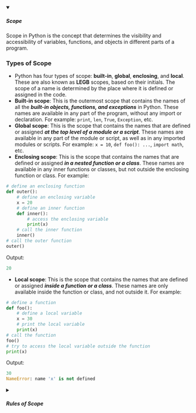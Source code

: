 <!-- https://brandfolder.com/workbench/extract-text-from-image -->
<!-- ![for root](/img/interviews/angular/forroot.png) -->

<details open>
<summary><h5>Scope</h5></summary>

Scope in Python is the concept that determines the visibility and accessibility of variables, functions, and objects in different parts of a program. 

### Types of Scope
- Python has four types of scope: **built-in**, **global**, **enclosing**, and **local**. These are also known as **LEGB** scopes, based on their initials. The scope of a name is determined by the place where it is defined or assigned in the code.
- **Built-in scope**: This is the outermost scope that contains the names of all the ***built-in objects, functions, and exceptions*** in Python. These names are available in any part of the program, without any import or declaration. For example: `print`, `len`, `True`, `Exception`, etc.
- **Global scope**: This is the scope that contains the names that are defined or assigned ***at the top level of a module or a script***. These names are available in any part of the module or script, as well as in any imported modules or scripts. For example: `x = 10`, `def foo(): ...`, `import math`, etc.
- **Enclosing scope**: This is the scope that contains the names that are defined or assigned ***in a nested function or a class***. These names are available in any inner functions or classes, but not outside the enclosing function or class. For example:

```python
# define an enclosing function
def outer():
    # define an enclosing variable
    x = 20
    # define an inner function
    def inner():
        # access the enclosing variable
        print(x)
    # call the inner function
    inner()
# call the outer function
outer()
```

Output:

```python
20
```

- **Local scope**: This is the scope that contains the names that are defined or assigned ***inside a function or a class***. These names are only available inside the function or class, and not outside it. For example:

```python
# define a function
def foo():
    # define a local variable
    x = 30
    # print the local variable
    print(x)
# call the function
foo()
# try to access the local variable outside the function
print(x)
```

Output:

```python
30
NameError: name 'x' is not defined
```
</details>

<details>
<summary><h5>Rules of Scope</h5></summary>

- Python follows a set of rules to determine which scope a name belongs to and how to resolve any name conflicts. These rules are based on the LEGB order of scopes, ***from innermost to outermost***.
- When a name is used in a program, Python first searches for it in the local scope of the current function or class. If it finds it, then it uses it. If not, then it moves to the next outer scope, which is the enclosing scope of any nested functions or classes. If it finds it there, then it uses it. If not, then it moves to the next outer scope, which is the global scope of the current module or script. If it finds it there, then it uses it. If not, then it moves to the final outer scope, which is the built-in scope of Python. If it finds it there, then it uses it. If not, then it raises a NameError exception.
- When a name is assigned in a program, Python usually creates or updates it in the local scope of the current function or class, unless otherwise specified by keywords such as global or nonlocal. For example:

```python
# assign a name in the global scope
x = 10

# define a function
def foo():
    # assign a name in the local scope
    x = 20
    # print the local name
    print(x)

# call the function
foo()

# print the global name
print(x)
```

Output:

```python
20
10
```

- The global keyword can be used to create or update a name in the global scope from inside a function or class. For example:

```python

# assign a name in the global scope

x = 10

# define a function

def foo():

    # use global keyword to access and modify global name

    global x

    x = 20

    # print the global name

    print(x)

# call the function

foo()

# print the global name

print(x)
```

Output:

```python

20

20

```

- The `nonlocal` keyword can be used to create or update a name in the enclosing scope from inside a nested function or class. For example:

```python

# define an enclosing function

def outer():

    # assign a name in the enclosing scope

    x = 10

    # define an inner function

    def inner():

        # use nonlocal keyword to access and modify enclosing name

        nonlocal x

        x = 20

        # print the enclosing name

        print(x)

    # call the inner function

    inner()

    # print the enclosing name

    print(x)

# call the outer function

outer()
```

Output:

```python

20

20

```

</details>


